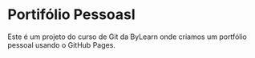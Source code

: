 # Portifólio Pessoasl
Este é um projeto do curso de Git da ByLearn onde criamos um portfólio pessoal usando o GitHub Pages.
